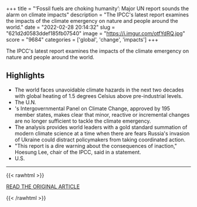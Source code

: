 +++
title = "‘Fossil fuels are choking humanity’: Major UN report sounds the alarm on climate impacts"
description = "The IPCC's latest report examines the impacts of the climate emergency on nature and people around the world."
date = "2022-02-28 20:14:32"
slug = "621d2d0583ddef185fb07540"
image = "https://i.imgur.com/otfYdRQ.jpg"
score = "9684"
categories = ['global', 'change', 'impacts']
+++

The IPCC's latest report examines the impacts of the climate emergency on nature and people around the world.

## Highlights

- The world faces unavoidable climate hazards in the next two decades with global heating of 1.5 degrees Celsius above pre-industrial levels.
- The U.N.
- 's Intergovernmental Panel on Climate Change, approved by 195 member states, makes clear that minor, reactive or incremental changes are no longer sufficient to tackle the climate emergency.
- The analysis provides world leaders with a gold standard summation of modern climate science at a time when there are fears Russia's invasion of Ukraine could distract policymakers from taking coordinated action.
- "This report is a dire warning about the consequences of inaction," Hoesung Lee, chair of the IPCC, said in a statement.
- U.S.

---

{{< rawhtml >}}
  <p class="article-category">
    <a target="_blank" href="https://www.cnbc.com/2022/02/28/climate-un-report-on-adaptation-warns-of-grave-and-mounting-threat.html">READ THE ORIGINAL ARTICLE</a>
  </p>
{{< /rawhtml >}}
